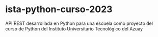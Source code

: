 # ista-python-curso-2023
API REST desarrollada en Python para una escuela como proyecto del curso de Python del Instituto Universitario Tecnológico del Azuay

